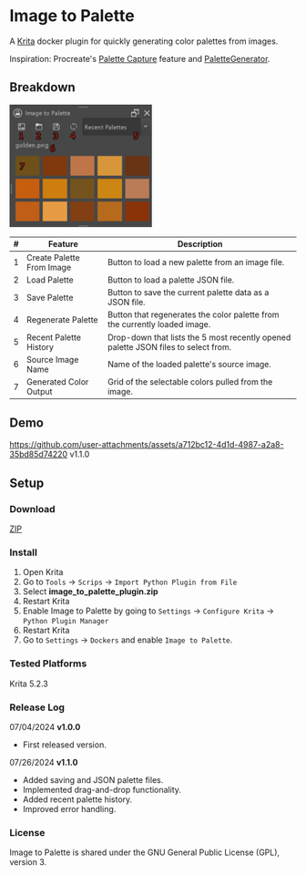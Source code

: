 # Image to Palette
A [Krita](https://krita.org/en/) docker plugin for quickly generating color palettes from images.

Inspiration: Procreate's [Palette Capture](https://help.procreate.com/procreate/handbook/colors/colors-palettes) feature and [PaletteGenerator](https://github.com/kaichi1342/PaletteGenerator?tab=readme-ov-file).
## Breakdown
<img src="screenshots\breakdown.png" width="250"></img>

| # | Feature | Description |
|---|---------|-------------|
| 1 | Create Palette From Image | Button to load a new palette from an image file. |
| 2 | Load Palette | Button to load a palette JSON file.
| 3 | Save Palette | Button to save the current palette data as a JSON file.
| 4 | Regenerate Palette | Button that regenerates the color palette from the currently loaded image. |
| 5 | Recent Palette History | Drop-down that lists the 5 most recently opened palette JSON files to select from.
| 6 | Source Image Name | Name of the loaded palette's source image.
| 7 | Generated Color Output | Grid of the selectable colors pulled from the image. |

## Demo
https://github.com/user-attachments/assets/a712bc12-4d1d-4987-a2a8-35bd85d74220 
v1.1.0

## Setup

### Download
[ZIP](https://github.com/meredithscott131/ImageToPalette/archive/refs/heads/main.zip)

### Install
1. Open Krita
2. Go to ```Tools``` &#8594; ```Scrips``` &#8594; ```Import Python Plugin from File```
3. Select **image_to_palette_plugin.zip**
4. Restart Krita
5. Enable Image to Palette by going to ```Settings``` &#8594; ```Configure Krita``` &#8594; ```Python Plugin Manager```
6. Restart Krita
7. Go to ```Settings``` &#8594; ```Dockers``` and enable ```Image to Palette```. 

### Tested Platforms
Krita 5.2.3

### Release Log
07/04/2024 **v1.0.0**
- First released version.

07/26/2024 **v1.1.0**
- Added saving and JSON palette files.
- Implemented drag-and-drop functionality.
- Added recent palette history.
- Improved error handling.

### License
Image to Palette is shared under the GNU General Public License (GPL), version 3.
